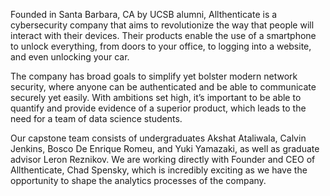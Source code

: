 Founded in Santa Barbara, CA by UCSB alumni, Allthenticate is a cybersecurity company that aims to revolutionize the way that people will interact with their devices. Their products enable the use of a smartphone to unlock everything, from doors to your office, to logging into a website, and even unlocking your car. 

The company has broad goals to simplify yet bolster modern network security, where anyone can be authenticated and be able to communicate securely yet easily. With ambitions set high, it’s important to be able to quantify and provide evidence of a superior product, which leads to the need for a team of data science students. 

Our capstone team consists of undergraduates Akshat Ataliwala, Calvin Jenkins, Bosco De Enrique Romeu, and Yuki Yamazaki, as well as graduate advisor Leron Reznikov. We are working directly with Founder and CEO of Allthenticate, Chad Spensky, which is incredibly exciting as we have the opportunity to shape the analytics processes of the company.
